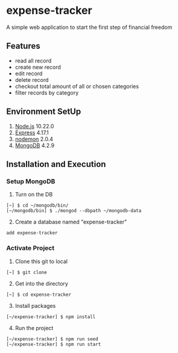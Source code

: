 # expense-tracker
A simple web application to start the first step of financial freedom

## Features
- read all record
- create new record
- edit record
- delete record
- checkout total amount of all or chosen categories
- filter records by category


## Environment SetUp
1. [Node.js](https://nodejs.org/en/) 10.22.0
2. [Express](https://expressjs.com/en/starter/installing.html) 4.17.1
3. [nodemon](https://nodemon.io/) 2.0.4
4. [MongoDB](https://www.mongodb.com/try/download/community) 4.2.9

## Installation and Execution
### Setup MongoDB
1. Turn on the DB
```
[~] $ cd ~/mongodb/bin/
[~/mongodb/bin] $ ./mongod --dbpath ~/mongodb-data
```
2. Create a database named "expense-tracker"
```
add expense-tracker
```

### Activate Project
1. Clone this git to local
```
[~] $ git clone 
```

2. Get into the directory
```
[~] $ cd expense-tracker
```

3. Install packages
```
[~/expense-tracker] $ npm install
```

4. Run the project
```
[~/expense-tracker] $ npm run seed
[~/expense-tracker] $ npm run start
```